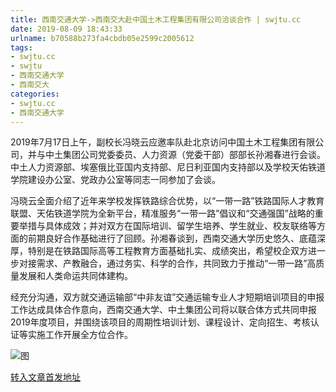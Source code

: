 ```yaml
---
title: 西南交通大学->西南交大赴中国土木工程集团有限公司洽谈合作 | swjtu.cc
date: 2019-08-09 18:43:33
urlname: b70588b273fa4cbdb05e2599c2005612
tags: 
- swjtu.cc
- swjtu
- 西南交通大学
- 西南交大
categories:
- swjtu.cc
- 西南交通大学
---
```



2019年7月17日上午，副校长冯晓云应邀率队赴北京访问中国土木工程集团有限公司，并与中土集团公司党委委员、人力资源（党委干部）部部长孙湘春进行会谈。中土人力资源部、埃塞俄比亚国内支持部、尼日利亚国内支持部以及学校天佑铁道学院建设办公室、党政办公室等同志一同参加了会谈。

冯晓云全面介绍了近年来学校发挥铁路综合优势，以“一带一路”铁路国际人才教育联盟、天佑铁道学院为全新平台，精准服务“一带一路”倡议和“交通强国”战略的重要举措与具体成效；并对双方在国际培训、留学生培养、学生就业、校友联络等方面的前期良好合作基础进行了回顾。孙湘春谈到，西南交通大学历史悠久、底蕴深厚，特别是在铁路国际高等工程教育方面基础扎实、成绩突出，希望校企双方进一步对接需求、产教融合，通过务实、科学的合作，共同致力于推动“一带一路”高质量发展和人类命运共同体建构。

经充分沟通，双方就交通运输部“中非友谊”交通运输专业人才短期培训项目的申报工作达成具体合作意向，西南交通大学、中土集团公司将以联合体方式共同申报2019年度项目，并围绕该项目的周期性培训计划、课程设计、定向招生、考核认证等实施工作开展全方位合作。



![图](https://news.swjtu.edu.cn/upload/201907/27/201907271020257016.jpg)

[转入文章首发地址](https://news.swjtu.edu.cn/shownews-18722.shtml)